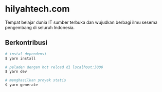 # hilyahtech.com
Tempat belajar dunia IT sumber terbuka dan wujudkan berbagi ilmu sesema pengembang di seluruh Indonesia.

## Berkontribusi

```bash
# instal dependensi
$ yarn install

# peladen dengan hot reload di localhost:3000
$ yarn dev

# menghasilkan proyek statis
$ yarn generate
```